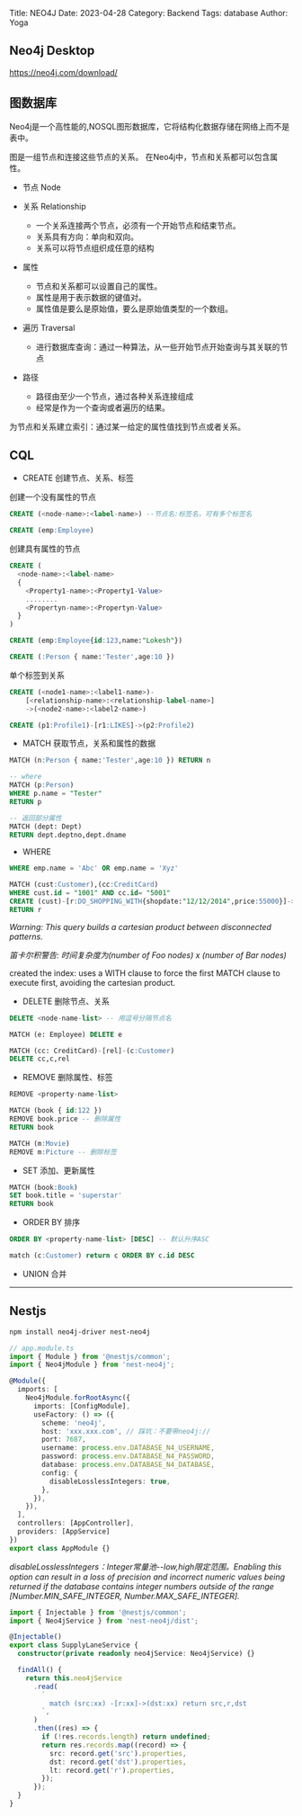 Title: NEO4J
Date: 2023-04-28
Category: Backend
Tags: database
Author: Yoga

## Neo4j Desktop

https://neo4j.com/download/

## 图数据库

Neo4j是一个高性能的,NOSQL图形数据库，它将结构化数据存储在网络上而不是表中。

图是一组节点和连接这些节点的关系。 
在Neo4j中，节点和关系都可以包含属性。

* 节点 Node
* 关系 Relationship
    * 一个关系连接两个节点，必须有一个开始节点和结束节点。
    * 关系具有方向：单向和双向。
    * 关系可以将节点组织成任意的结构
* 属性
    * 节点和关系都可以设置自己的属性。
    * 属性是用于表示数据的键值对。
    * 属性值是要么是原始值，要么是原始值类型的一个数组。

* 遍历 Traversal
    * 进行数据库查询：通过一种算法，从一些开始节点开始查询与其关联的节点

* 路径
    * 路径由至少一个节点，通过各种关系连接组成
    * 经常是作为一个查询或者遍历的结果。

为节点和关系建立索引：通过某一给定的属性值找到节点或者关系。

## CQL

* CREATE 创建节点、关系、标签

创建一个没有属性的节点
```SQL
CREATE (<node-name>:<label-name>) --节点名:标签名，可有多个标签名

CREATE (emp:Employee)
```
创建具有属性的节点
```SQL
CREATE (
  <node-name>:<label-name>
  { 	
    <Property1-name>:<Property1-Value>
    ........
    <Propertyn-name>:<Propertyn-Value>
  }
)

CREATE (emp:Employee{id:123,name:"Lokesh"})

CREATE (:Person { name:'Tester',age:10 })
```
单个标签到关系
```SQL
CREATE (<node1-name>:<label1-name>)-
	[<relationship-name>:<relationship-label-name>]
	->(<node2-name>:<label2-name>)

CREATE (p1:Profile1)-[r1:LIKES]->(p2:Profile2)
```

* MATCH 获取节点，关系和属性的数据

```SQL
MATCH (n:Person { name:'Tester',age:10 }) RETURN n

-- where
MATCH (p:Person)
WHERE p.name = "Tester"
RETURN p

-- 返回部分属性
MATCH (dept: Dept)
RETURN dept.deptno,dept.dname
```

* WHERE

```SQL
WHERE emp.name = 'Abc' OR emp.name = 'Xyz'

MATCH (cust:Customer),(cc:CreditCard) 
WHERE cust.id = "1001" AND cc.id= "5001" 
CREATE (cust)-[r:DO_SHOPPING_WITH{shopdate:"12/12/2014",price:55000}]->(cc) 
RETURN r
```
_Warning: 
This query builds a cartesian product between disconnected patterns._

_笛卡尔积警告: 时间复杂度为(number of Foo nodes) x (number of Bar nodes)_

created the index: uses a WITH clause to force the first MATCH clause to execute first, avoiding the cartesian product.

* DELETE 删除节点、关系

```SQL
DELETE <node-name-list> -- 用逗号分隔节点名

MATCH (e: Employee) DELETE e

MATCH (cc: CreditCard)-[rel]-(c:Customer) 
DELETE cc,c,rel
```

* REMOVE 删除属性、标签

```SQL
REMOVE <property-name-list>

MATCH (book { id:122 })
REMOVE book.price -- 删除属性
RETURN book

MATCH (m:Movie) 
REMOVE m:Picture -- 删除标签
```

* SET 添加、更新属性

```SQL
MATCH (book:Book)
SET book.title = 'superstar'
RETURN book
```

* ORDER BY 排序

```SQL
ORDER BY <property-name-list> [DESC] -- 默认升序ASC

match (c:Customer) return c ORDER BY c.id DESC
```

* UNION 合并

---
## Nestjs

```bash
npm install neo4j-driver nest-neo4j
```

```ts
// app.module.ts
import { Module } from '@nestjs/common';
import { Neo4jModule } from 'nest-neo4j';

@Module({
  imports: [
    Neo4jModule.forRootAsync({
      imports: [ConfigModule],
      useFactory: () => ({
        scheme: 'neo4j',
        host: 'xxx.xxx.com', // 踩坑：不要带neo4j://
        port: 7687,
        username: process.env.DATABASE_N4_USERNAME,
        password: process.env.DATABASE_N4_PASSWORD,
        database: process.env.DATABASE_N4_DATABASE,
        config: {
          disableLosslessIntegers: true, 
        },
      }),
    }),
  ],
  controllers: [AppController],
  providers: [AppService]
})
export class AppModule {}
```

_disableLosslessIntegers：Integer常量池--low,high限定范围。Enabling this option can result in a loss of precision and incorrect numeric values being returned if the database contains integer numbers outside of the range [Number.MIN_SAFE_INTEGER, Number.MAX_SAFE_INTEGER]._

```ts
import { Injectable } from '@nestjs/common';
import { Neo4jService } from 'nest-neo4j/dist';

@Injectable()
export class SupplyLaneService {
  constructor(private readonly neo4jService: Neo4jService) {}

  findAll() {
    return this.neo4jService
      .read(
        `
          match (src:xx) -[r:xx]->(dst:xx) return src,r,dst
        `,
      )
      .then((res) => {
        if (!res.records.length) return undefined;
        return res.records.map((record) => {
          src: record.get('src').properties,
          dst: record.get('dst').properties,
          lt: record.get('r').properties,
        });
      });
  }
}

```
